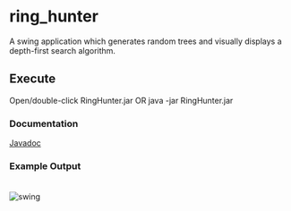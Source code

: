 # ring_hunter
A swing application which generates random trees and visually displays a depth-first search algorithm. 

## Execute
Open/double-click RingHunter.jar
OR
java -jar RingHunter.jar

### Documentation
<a href="https://astefanich.github.io/ring_hunter/"> Javadoc</a>


### Example Output <br><br>
![swing](https://user-images.githubusercontent.com/20135988/29040558-78b0c372-7b7d-11e7-90dc-c14ce636b0e9.png)
